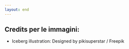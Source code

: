 ```yaml
---
layout: end
---
```


## Credits per le immagini:

- Iceberg illustration: Designed by pikisuperstar / Freepik